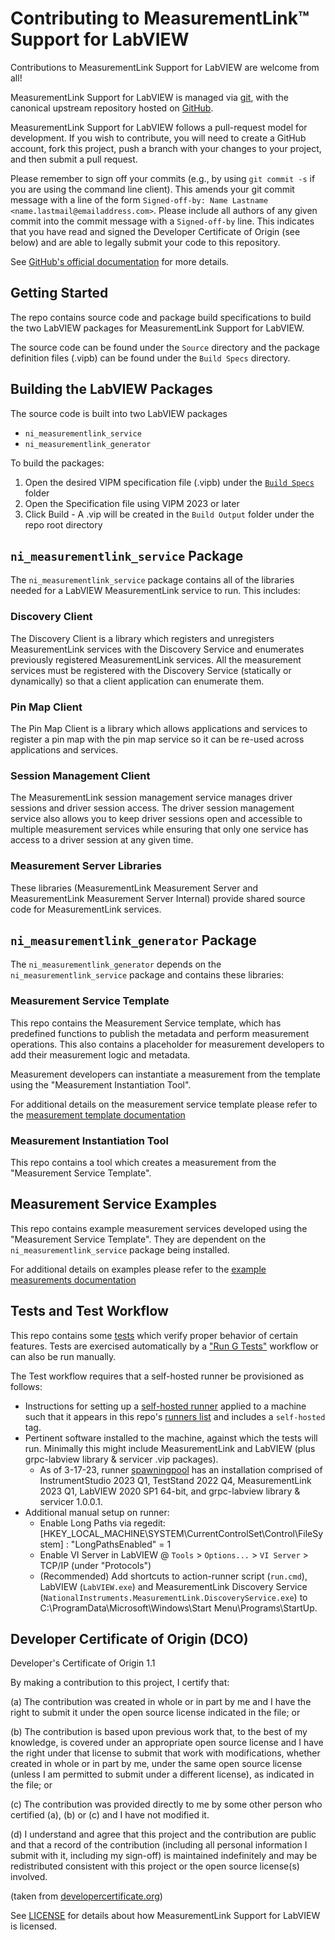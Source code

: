 # Contributing to MeasurementLink™ Support for LabVIEW

Contributions to MeasurementLink Support for LabVIEW are welcome from all!

MeasurementLink Support for LabVIEW is managed via [git](https://git-scm.com), with the canonical upstream
repository hosted on [GitHub](https://github.com/ni/measurement-services-labview/).

MeasurementLink Support for LabVIEW follows a pull-request model for development.  If you wish to
contribute, you will need to create a GitHub account, fork this project, push a
branch with your changes to your project, and then submit a pull request.

Please remember to sign off your commits (e.g., by using `git commit -s` if you
are using the command line client). This amends your git commit message with a line
of the form `Signed-off-by: Name Lastname <name.lastmail@emailaddress.com>`. Please
include all authors of any given commit into the commit message with a
`Signed-off-by` line. This indicates that you have read and signed the Developer
Certificate of Origin (see below) and are able to legally submit your code to
this repository.

See [GitHub's official documentation](https://help.github.com/articles/using-pull-requests/) for more details.

## Getting Started

The repo contains source code and package build specifications to build the two LabVIEW packages for MeasurementLink Support for LabVIEW.

The source code can be found under the `Source` directory and the package definition files (.vipb) can be found under the `Build Specs` directory.

## Building the LabVIEW Packages

The source code is built into two LabVIEW packages

* `ni_measurementlink_service`
* `ni_measurementlink_generator`

To build the packages:

1. Open the desired VIPM specification file (.vipb) under the [`Build Specs`](https://github.com/ni/measurementlink-labview/tree/main/Source/Build%20Specs) folder
2. Open the Specification file using VIPM 2023 or later
3. Click Build - A .vip will be created in the `Build Output` folder under the repo root directory

## `ni_measurementlink_service` Package

The `ni_measurementlink_service` package contains all of the libraries needed for a LabVIEW MeasurementLink service to run. This includes:

### Discovery Client

The Discovery Client is a library which registers and unregisters MeasurementLink services with the Discovery Service and enumerates previously registered MeasurementLink services. All the measurement services must be registered with the Discovery Service (statically or dynamically) so that a client application can enumerate them.

### Pin Map Client

The Pin Map Client is a library which allows applications and services to register a pin map with the pin map service so it can be re-used across applications and services.

### Session Management Client

The MeasurementLink session management service manages driver sessions and driver session access. The driver session management service also allows you to keep driver sessions open and accessible to multiple measurement services while ensuring that only one service has access to a driver session at any given time.

### Measurement Server Libraries

These libraries (MeasurementLink Measurement Server and MeasurementLink Measurement Server Internal) provide shared source code for MeasurementLink services.

## `ni_measurementlink_generator` Package

The `ni_measurementlink_generator` depends on the `ni_measurementlink_service` package and contains these libraries:

### Measurement Service Template

This repo contains the Measurement Service template, which has predefined functions to publish the metadata and perform measurement operations. This also contains a placeholder for measurement developers to add their measurement logic and metadata.

Measurement developers can instantiate a measurement from the template using the "Measurement Instantiation Tool".

For additional details on the measurement service template please refer to the [measurement template documentation](Source/Generator/README.md)

### Measurement Instantiation Tool

This repo contains a tool which creates a measurement from the "Measurement Service Template".

## Measurement Service Examples

This repo contains example measurement services developed using the "Measurement Service Template". They are dependent on the `ni_measurementlink_service` package being installed.

For additional details on examples please refer to the [example measurements documentation](Source/Example%20Measurements/README.md)

## Tests and Test Workflow

This repo contains some [tests](Source/Tests) which verify proper behavior of certain features.  Tests are exercised automatically by a ["Run G Tests"](.github/workflows/run_g_tests.yml) workflow or can also be run manually.

The Test workflow requires that a self-hosted runner be provisioned as follows:
  - Instructions for setting up a [self-hosted runner](https://github.com/ni/measurementlink-labview/settings/actions/runners/new) applied to a machine such that it appears in this repo's [runners list](https://github.com/ni/measurementlink-labview/settings/actions/runners) and includes a `self-hosted` tag.
- Pertinent software installed to the machine, against which the tests will run.  Minimally this might include MeasurementLink and LabVIEW (plus grpc-labview library & servicer .vip packages).
  - As of 3-17-23, runner [spawningpool](https://github.com/ni/measurementlink-labview/settings/actions/runners/21) has an installation comprised of InstrumentStudio 2023 Q1, TestStand 2022 Q4, MeasurementLink 2023 Q1, LabVIEW 2020 SP1 64-bit, and grpc-labview library & servicer 1.0.0.1.
- Additional manual setup on runner:
  - Enable Long Paths via regedit: \[HKEY_LOCAL_MACHINE\SYSTEM\CurrentControlSet\Control\FileSystem\] : "LongPathsEnabled" = 1
  - Enable VI Server in LabVIEW @ `Tools` > `Options...` > `VI Server` > TCP/IP (under "Protocols")
  - (Recommended) Add shortcuts to action-runner script (`run.cmd`), LabVIEW (`LabVIEW.exe`) and MeasurementLink Discovery Service (`NationalInstruments.MeasurementLink.DiscoveryService.exe`) to C:\ProgramData\Microsoft\Windows\Start Menu\Programs\StartUp.

## Developer Certificate of Origin (DCO)

   Developer's Certificate of Origin 1.1

   By making a contribution to this project, I certify that:

   (a) The contribution was created in whole or in part by me and I
       have the right to submit it under the open source license
       indicated in the file; or

   (b) The contribution is based upon previous work that, to the best
       of my knowledge, is covered under an appropriate open source
       license and I have the right under that license to submit that
       work with modifications, whether created in whole or in part
       by me, under the same open source license (unless I am
       permitted to submit under a different license), as indicated
       in the file; or

   (c) The contribution was provided directly to me by some other
       person who certified (a), (b) or (c) and I have not modified
       it.

   (d) I understand and agree that this project and the contribution
       are public and that a record of the contribution (including all
       personal information I submit with it, including my sign-off) is
       maintained indefinitely and may be redistributed consistent with
       this project or the open source license(s) involved.

(taken from [developercertificate.org](https://developercertificate.org/))

See [LICENSE](https://github.com/ni/measurement-services-labview/blob/master/LICENSE)
for details about how MeasurementLink Support for LabVIEW is licensed.
